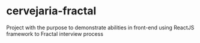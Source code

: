 # cervejaria-fractal
Project with the purpose to demonstrate abilities in front-end using ReactJS framework to Fractal interview process
